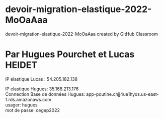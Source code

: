 # devoir-migration-elastique-2022-MoOaAaa
devoir-migration-elastique-2022-MoOaAaa created by GitHub Classroom

# Par **Hugues Pourchet** et **Lucas HEIDET**

IP elastique Lucas : 54.205.182.138

IP elastique Hugues: 35.168.213.176
<br/>Connection Base de données Hugues: app-poutine.chjj4ue1hyos.us-east-1.rds.amazonaws.com
                      <br/>usager: hugues
                      <br/>mot de passe: cegep2022

